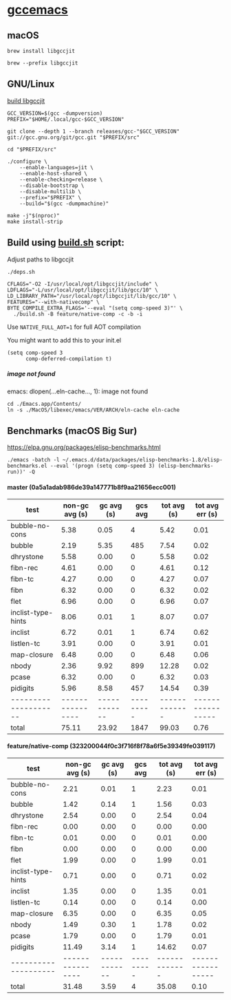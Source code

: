 # [gccemacs](http://akrl.sdf.org/gccemacs.html "gccemacs")

## macOS

```
brew install libgccjit

brew --prefix libgccjit
```

## GNU/Linux

[build libgccjit](https://gcc.gnu.org/onlinedocs/jit/internals/index.html#working-on-the-jit-library)

```
GCC_VERSION=$(gcc -dumpversion)
PREFIX="$HOME/.local/gcc-$GCC_VERSION"

git clone --depth 1 --branch releases/gcc-"$GCC_VERSION" git://gcc.gnu.org/git/gcc.git "$PREFIX/src"

cd "$PREFIX/src"

./configure \
    --enable-languages=jit \
    --enable-host-shared \
    --enable-checking=release \
    --disable-bootstrap \
    --disable-multilib \
    --prefix="$PREFIX" \
    --build="$(gcc -dumpmachine)"

make -j"$(nproc)"
make install-strip
```

## Build using [build.sh](../scripts/emacs-source/build.sh) script:

Adjust paths to libgccjit

```
./deps.sh

CFLAGS="-O2 -I/usr/local/opt/libgccjit/include" \
LDFLAGS="-L/usr/local/opt/libgccjit/lib/gcc/10" \
LD_LIBRARY_PATH="/usr/local/opt/libgccjit/lib/gcc/10" \
FEATURES="--with-nativecomp" \
BYTE_COMPILE_EXTRA_FLAGS='--eval "(setq comp-speed 3)"' \
  ./build.sh -B feature/native-comp -c -b -i
```

Use `NATIVE_FULL_AOT=1` for full AOT compilation

You might want to add this to your init.el

``` emacs-lisp
(setq comp-speed 3
      comp-deferred-compilation t)
```

##### image not found
emacs: dlopen(...eln-cache..., 1): image not found
```
cd ./Emacs.app/Contents/
ln -s ./MacOS/libexec/emacs/VER/ARCH/eln-cache eln-cache
```

## Benchmarks (macOS Big Sur)

<https://elpa.gnu.org/packages/elisp-benchmarks.html>

```
./emacs -batch -l ~/.emacs.d/data/packages/elisp-benchmarks-1.8/elisp-benchmarks.el --eval '(progn (setq comp-speed 3) (elisp-benchmarks-run))' -Q
```

#### master (0a5a1adab986de39a147771b8f9aa21656ecc001)

| test               | non-gc avg (s) | gc avg (s) | gcs avg | tot avg (s) | tot avg err (s) |
|--------------------|----------------|------------|---------|-------------|-----------------|
| bubble-no-cons     |           5.38 |       0.05 |       4 |        5.42 |            0.01 |
| bubble             |           2.19 |       5.35 |     485 |        7.54 |            0.02 |
| dhrystone          |           5.58 |       0.00 |       0 |        5.58 |            0.02 |
| fibn-rec           |           4.61 |       0.00 |       0 |        4.61 |            0.12 |
| fibn-tc            |           4.27 |       0.00 |       0 |        4.27 |            0.07 |
| fibn               |           6.32 |       0.00 |       0 |        6.32 |            0.02 |
| flet               |           6.96 |       0.00 |       0 |        6.96 |            0.07 |
| inclist-type-hints |           8.06 |       0.01 |       1 |        8.07 |            0.07 |
| inclist            |           6.72 |       0.01 |       1 |        6.74 |            0.62 |
| listlen-tc         |           3.91 |       0.00 |       0 |        3.91 |            0.01 |
| map-closure        |           6.48 |       0.00 |       0 |        6.48 |            0.06 |
| nbody              |           2.36 |       9.92 |     899 |       12.28 |            0.02 |
| pcase              |           6.32 |       0.00 |       0 |        6.32 |            0.03 |
| pidigits           |           5.96 |       8.58 |     457 |       14.54 |            0.39 |
|--------------------|----------------|------------|---------|-------------|-----------------|
| total              |          75.11 |      23.92 |    1847 |       99.03 |            0.76 |

#### feature/native-comp (323200044f0c3f716f8f78a6f5e39349fe039117)

| test               | non-gc avg (s) | gc avg (s) | gcs avg | tot avg (s) | tot avg err (s) |
|--------------------|----------------|------------|---------|-------------|-----------------|
| bubble-no-cons     |           2.21 |       0.01 |       1 |        2.23 |            0.01 |
| bubble             |           1.42 |       0.14 |       1 |        1.56 |            0.03 |
| dhrystone          |           2.54 |       0.00 |       0 |        2.54 |            0.04 |
| fibn-rec           |           0.00 |       0.00 |       0 |        0.00 |            0.00 |
| fibn-tc            |           0.01 |       0.00 |       0 |        0.01 |            0.00 |
| fibn               |           0.00 |       0.00 |       0 |        0.00 |            0.00 |
| flet               |           1.99 |       0.00 |       0 |        1.99 |            0.01 |
| inclist-type-hints |           0.71 |       0.00 |       0 |        0.71 |            0.02 |
| inclist            |           1.35 |       0.00 |       0 |        1.35 |            0.01 |
| listlen-tc         |           0.14 |       0.00 |       0 |        0.14 |            0.00 |
| map-closure        |           6.35 |       0.00 |       0 |        6.35 |            0.05 |
| nbody              |           1.49 |       0.30 |       1 |        1.78 |            0.02 |
| pcase              |           1.79 |       0.00 |       0 |        1.79 |            0.01 |
| pidigits           |          11.49 |       3.14 |       1 |       14.62 |            0.07 |
|--------------------|----------------|------------|---------|-------------|-----------------|
| total              |          31.48 |       3.59 |       4 |       35.08 |            0.10 |
